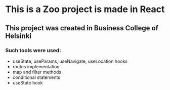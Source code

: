 # This is a Zoo project is made in React

## This project was created in Business College of Helsinki

### Such tools were used:

- useState, useParams, useNavigate, useLocation hooks
- routes implementation
- map and filter methods
- conditional statements
- useState hook
